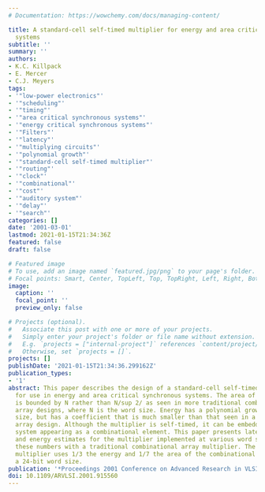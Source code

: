 ```yaml
---
# Documentation: https://wowchemy.com/docs/managing-content/

title: A standard-cell self-timed multiplier for energy and area critical synchronous
  systems
subtitle: ''
summary: ''
authors:
- K.C. Killpack
- E. Mercer
- C.J. Meyers
tags:
- '"low-power electronics"'
- '"scheduling"'
- '"timing"'
- '"area critical synchronous systems"'
- '"energy critical synchronous systems"'
- '"Filters"'
- '"latency"'
- '"multiplying circuits"'
- '"polynomial growth"'
- '"standard-cell self-timed multiplier"'
- '"routing"'
- '"clock"'
- '"combinational"'
- '"cost"'
- '"auditory system"'
- '"delay"'
- '"search"'
categories: []
date: '2001-03-01'
lastmod: 2021-01-15T21:34:36Z
featured: false
draft: false

# Featured image
# To use, add an image named `featured.jpg/png` to your page's folder.
# Focal points: Smart, Center, TopLeft, Top, TopRight, Left, Right, BottomLeft, Bottom, BottomRight.
image:
  caption: ''
  focal_point: ''
  preview_only: false

# Projects (optional).
#   Associate this post with one or more of your projects.
#   Simply enter your project's folder or file name without extension.
#   E.g. `projects = ["internal-project"]` references `content/project/deep-learning/index.md`.
#   Otherwise, set `projects = []`.
projects: []
publishDate: '2021-01-15T21:34:36.299162Z'
publication_types:
- '1'
abstract: This paper describes the design of a standard-cell self-timed multiplier
  for use in energy and area critical synchronous systems. The area of this multiplier
  is bounded by N rather than N/sup 2/ as seen in more traditional combinational parallel
  array designs, where N is the word size. Energy has a polynomial growth with word
  size, but has a coefficient that is much smaller than that seen in a combinational
  array design. Although the multiplier is self-timed, it can be embedded in a synchronous
  system appearing as a combinational element. This paper presents latency, area,
  and energy estimates for the multiplier implemented at various word sizes, and compares
  these numbers with a traditional combinational array multiplier. The self-timed
  multiplier uses 1/3 the energy and 1/7 the area of the combinational design for
  a 24-bit word size.
publication: '*Proceedings 2001 Conference on Advanced Research in VLSI. ARVLSI 2001*'
doi: 10.1109/ARVLSI.2001.915560
---
```

